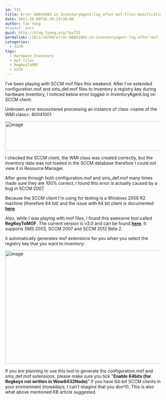 ```yaml
---
id: 715
title: Error 80041001 in InventoryAgent.log after mof files modifications
date: 2011-10-09T16:39:23+10:00
author: Tao Yang
#layout: post
guid: http://blog.tyang.org/?p=715
permalink: /2011/10/09/error-80041001-in-inventoryagent-log-after-mof-files-modifications/
categories:
  - SCCM
tags:
  - Hardware Inventory
  - mof files
  - RegKeyToMOF
  - SCCM
---
```

I’ve been playing with SCCM mof files this weekend. After I’ve extended configuration.mof and sms_def.mof files to inventory a registry key during hardware inventory, I noticed below error logged in InventoryAgent.log on SCCM client:

Unknown error encountered processing an instance of class &lt;name of the WMI class&gt;: 80041001

<a href="http://blog.tyang.org/wp-content/uploads/2011/10/image10.png"><img style="background-image: none; padding-left: 0px; padding-right: 0px; display: inline; padding-top: 0px; border: 0px;" title="image" src="http://blog.tyang.org/wp-content/uploads/2011/10/image_thumb10.png" alt="image" width="580" height="95" border="0" /></a>

I checked the SCCM client, the WMI class was created correctly, but the inventory data was not loaded in the SCCM database therefore I could not view it in Resource Manager.

After gone through both configuration.mof and sms_def.mof many times made sure they are 100% correct, I found this error is actually caused by a bug in SCCM 2007.

Because the SCCM client I’m using for testing is a Windows 2008 R2 machine (therefore 64 bit) and the issue with 64 bit client is documented <a title="KB2617545" href="http://support.microsoft.com/kb/2617545"><strong>here</strong></a>.

Also, while I was playing with mof files, I found this awesome tool called <strong>RegKeyToMOF</strong>. The current version is v3.0 and can be found <a title="RegKeyToMOF v3.0 download" href="http://myitforum.com/cs2/files/folders/proddocs/entry152945.aspx"><strong>here</strong></a>. It supports SMS 2003, SCCM 2007 and SCCM 2012 Beta 2.

it automatically generates mof extensions for you when you select the registry key that you want to inventory:

<a href="http://blog.tyang.org/wp-content/uploads/2011/10/image11.png"><img style="background-image: none; padding-left: 0px; padding-right: 0px; display: inline; padding-top: 0px; border: 0px;" title="image" src="http://blog.tyang.org/wp-content/uploads/2011/10/image_thumb11.png" alt="image" width="580" height="366" border="0" /></a>

If you are planning to use this tool to generate the configuration.mof and sms_def.mof extensions, please make sure you tick "<strong>Enable 64bits (for Regkeys not written in Wow6432Node)</strong>" if you have 64-bit SCCM clients in your environment (nowadays, I can’t imagine that you don’t!). This is also what above mentioned KB article suggested.